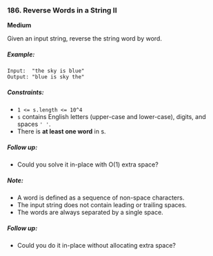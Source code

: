 ### 186. Reverse Words in a String II
**Medium**

Given an input string, reverse the string word by word.

##### Example:
```
Input:  "the sky is blue"
Output: "blue is sky the"
```

##### Constraints:
* `1 <= s.length <= 10^4`
* `s` contains English letters (upper-case and lower-case), digits, and spaces `' '`.
* There is **at least one word** in s.

##### Follow up:
* Could you solve it in-place with O(1) extra space?

##### Note:
* A word is defined as a sequence of non-space characters.
* The input string does not contain leading or trailing spaces.
* The words are always separated by a single space.

##### Follow up:
* Could you do it in-place without allocating extra space?
